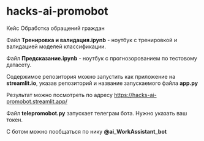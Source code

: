 # hacks-ai-promobot
Кейс Обработка обращений граждан

Файл **Тренировка и валидация.ipynb** - ноутбук с тренировкой и валидацией моделей классификации.

Файл **Предсказание.ipynb** - ноутбук с прогнозорованием по тестовому датасету.

Содержимое репозитория можно запустить как приложение на **streamlit.io**, указав репозиторий и название запускаемого файла **app.py**

Результат можно посмотреть по адресу 
https://hacks-ai-promobot.streamlit.app/

Файл **telepromobot.py** запускает телеграм бота. Нужно указать ваш токен.

С ботом можно пообщаться по нику **@ai_WorkAssistant_bot**

